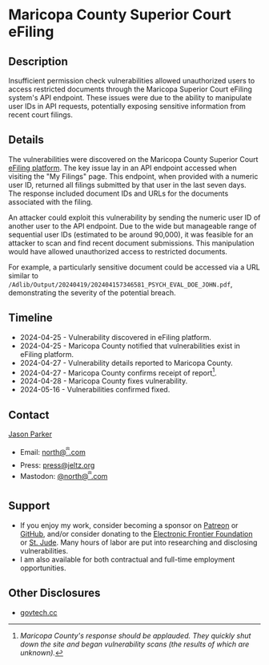 # Maricopa County Superior Court eFiling

## Description

Insufficient permission check vulnerabilities allowed unauthorized users to access restricted documents through the Maricopa Superior Court eFiling system's API endpoint. These issues were due to the ability to manipulate user IDs in API requests, potentially exposing sensitive information from recent court filings.

## Details

The vulnerabilities were discovered on the Maricopa County Superior Court [eFiling platform](https://efilingonline.clerkofcourt.maricopa.gov/). The key issue lay in an API endpoint accessed when visiting the "My Filings" page. This endpoint, when provided with a numeric user ID, returned all filings submitted by that user in the last seven days. The response included document IDs and URLs for the documents associated with the filing.

An attacker could exploit this vulnerability by sending the numeric user ID of another user to the API endpoint. Due to the wide but manageable range of sequential user IDs (estimated to be around 90,000), it was feasible for an attacker to scan and find recent document submissions. This manipulation would have allowed unauthorized access to restricted documents.

For example, a particularly sensitive document could be accessed via a URL similar to `/Adlib/Output/20240419/202404157346581_PSYCH_EVAL_DOE_JOHN.pdf`, demonstrating the severity of the potential breach.

## Timeline

- 2024-04-25 - Vulnerability discovered in eFiling platform.
- 2024-04-25 - Maricopa County notified that vulnerabilities exist in eFiling platform.
- 2024-04-27 - Vulnerability details reported to Maricopa County.
- 2024-04-27 - Maricopa County confirms receipt of report[^1].
- 2024-04-28 - Maricopa County fixes vulnerability.
- 2024-05-16 - Vulnerabilities confirmed fixed.

## Contact

[Jason Parker](https://linktr.ee/northantara)

- Email: [north@ꩰ.com](mailto:north@ꩰ.com)
- Press: [press@jeltz.org](mailto:press@jeltz.org)
- Mastodon: [@north@ꩰ.com](https://ꩰ.com/@north)

## Support

- If you enjoy my work, consider becoming a sponsor on [Patreon](https://patreon.com/northantara) or [GitHub](https://github.com/sponsors/qwell/), and/or consider donating to the [Electronic Frontier Foundation](https://eff.org/donate) or [St. Jude](https://www.stjude.org/donate). Many hours of labor are put into researching and disclosing vulnerabilities.
- I am also available for both contractual and full-time employment opportunities.

## Other Disclosures

- [govtech.cc](https://govtech.cc/)

[^1]: _Maricopa County's response should be applauded. They quickly shut down the site and began vulnerability scans (the results of which are unknown)._
